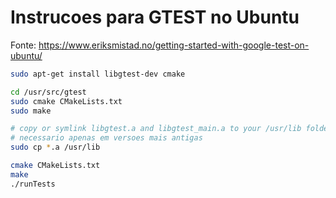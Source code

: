 # Instrucoes para GTEST no Ubuntu

Fonte: https://www.eriksmistad.no/getting-started-with-google-test-on-ubuntu/

```bash
sudo apt-get install libgtest-dev cmake

cd /usr/src/gtest
sudo cmake CMakeLists.txt
sudo make

# copy or symlink libgtest.a and libgtest_main.a to your /usr/lib folder
# necessario apenas em versoes mais antigas
sudo cp *.a /usr/lib

cmake CMakeLists.txt
make
./runTests
```


